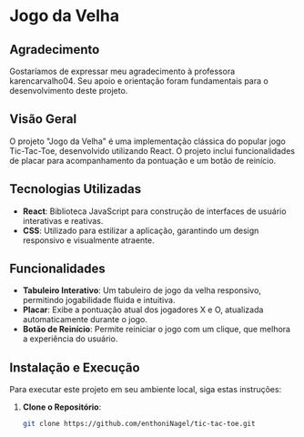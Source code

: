 # Jogo da Velha

## Agradecimento
Gostaríamos de expressar meu agradecimento à professora karencarvalho04. Seu apoio e orientação foram fundamentais para o desenvolvimento deste projeto.

## Visão Geral

O projeto "Jogo da Velha" é uma implementação clássica do popular jogo Tic-Tac-Toe, desenvolvido utilizando React. O projeto inclui funcionalidades de placar para acompanhamento da pontuação e um botão de reinício.

## Tecnologias Utilizadas

- **React**: Biblioteca JavaScript para construção de interfaces de usuário interativas e reativas.
- **CSS**: Utilizado para estilizar a aplicação, garantindo um design responsivo e visualmente atraente.

## Funcionalidades

- **Tabuleiro Interativo**: Um tabuleiro de jogo da velha responsivo, permitindo jogabilidade fluida e intuitiva.
- **Placar**: Exibe a pontuação atual dos jogadores X e O, atualizada automaticamente durante o jogo.
- **Botão de Reinício**: Permite reiniciar o jogo com um clique, que melhora a experiência do usuário.

## Instalação e Execução

Para executar este projeto em seu ambiente local, siga estas instruções:

1. **Clone o Repositório**:
   ```bash
   git clone https://github.com/enthoniNagel/tic-tac-toe.git
